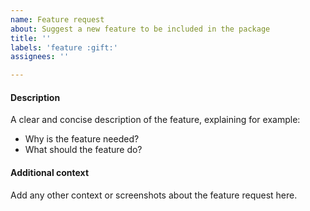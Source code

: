 ```yaml
---
name: Feature request
about: Suggest a new feature to be included in the package
title: ''
labels: 'feature :gift:'
assignees: ''

---
```



<!--
Before opening an issue:
* Check existing issues to avoid duplicates
* Use the [Discussions tab](https://github.com/ZGIS/semantique/discussions) instead of the Issues tab for ..
  * .. questions you have about the package and its functionalities
  * .. broader ideas you want to share
  * .. examples you want to share about how you used the package
  * .. debates you want to start about certain components of the package
-->

#### Description
A clear and concise description of the feature, explaining for example:

- Why is the feature needed?
- What should the feature do?

#### Additional context
Add any other context or screenshots about the feature request here.
